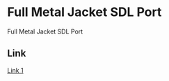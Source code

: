 # Full Metal Jacket SDL Port
Full Metal Jacket SDL Port

## Link
[Link 1](https://www.khgames.co.kr/news/articleView.html?idxno=118161)
